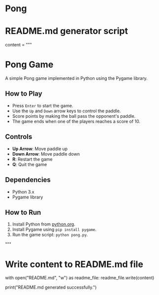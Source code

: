 # Pong
# README.md generator script

content = """
# Pong Game

A simple Pong game implemented in Python using the Pygame library.

## How to Play

- Press `Enter` to start the game.
- Use the `Up` and `Down` arrow keys to control the paddle.
- Score points by making the ball pass the opponent's paddle.
- The game ends when one of the players reaches a score of 10.

## Controls

- **Up Arrow**: Move paddle up
- **Down Arrow**: Move paddle down
- **R**: Restart the game
- **Q**: Quit the game

## Dependencies

- Python 3.x
- Pygame library

## How to Run

1. Install Python from [python.org](https://www.python.org/).
2. Install Pygame using `pip install pygame`.
3. Run the game script: `python pong.py`.

"""

# Write content to README.md file
with open("README.md", "w") as readme_file:
    readme_file.write(content)

print("README.md generated successfully.")
